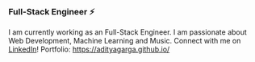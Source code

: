 ### Full-Stack Engineer ⚡
I am currently working as an Full-Stack Engineer. I am passionate about Web Development, Machine Learning and Music. 
Connect with me on [LinkedIn](https://linkedin.com/in/aditya-garga)!
Portfolio: https://adityagarga.github.io/


